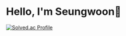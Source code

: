 # Hello, I'm Seungwoon👋     

[![Solved.ac Profile](http://mazassumnida.wtf/api/v2/generate_badge?boj=jsw00827)](https://solved.ac/jsw00827/)
